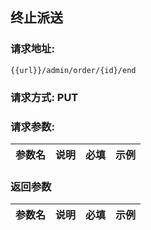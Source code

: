 ## 终止派送
### 请求地址:
```
{{url}}/admin/order/{id}/end
```
### 请求方式: PUT  
### 请求参数:  

|参数名|说明|必填|示例|  
 |---|---|---|---|  
### 返回参数  

|参数名|说明|必填|示例|  
 |---|---|---|---|  
